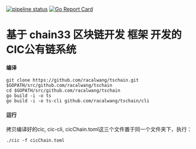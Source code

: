 [![pipeline status](https://api.travis-ci.org/bityuan/bityuan.svg?branch=master)](https://travis-ci.org/bityuan/bityuan/)
[![Go Report Card](https://goreportcard.com/badge/github.com/bityuan/bityuan)](https://goreportcard.com/report/github.com/bityuan/bityuan)

# 基于 chain33 区块链开发 框架 开发的 CIC公有链系统

#### 编译

```
git clone https://github.com/racalwang/tschain.git $GOPATH/src/github.com/racalwang/tschain
cd $GOPATH/src/github.com/racalwang/tschain
go build -i -o ts
go build -i -o ts-cli github.com/racalwang/tschain/cli
```

#### 运行

拷贝编译好的cic, cic-cli, cicChain.toml这三个文件置于同一个文件夹下，执行：

```
./cic -f cicChain.toml
```


